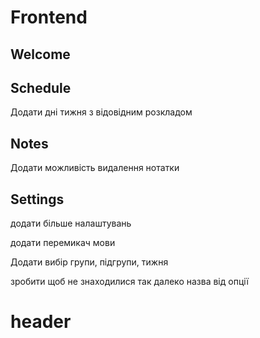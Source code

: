 # Frontend

## Welcome


## Schedule

Додати дні тижня з відовідним розкладом

## Notes 

Додати можливість видалення нотатки

## Settings

додати більше налаштувань

додати перемикач мови

Додати вибір групи, підгрупи, тижня

зробити щоб не знаходилися так далеко назва від опції


# header
